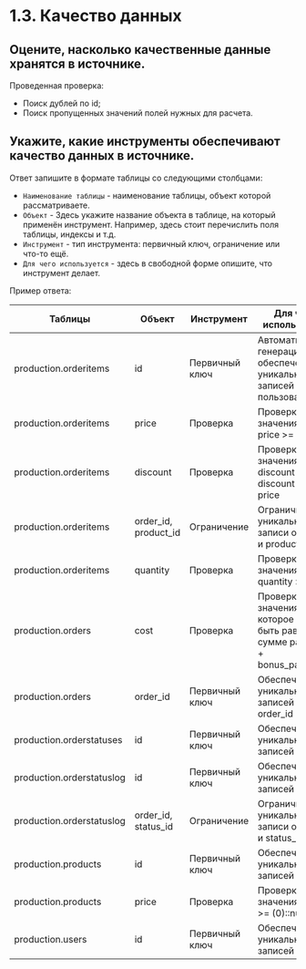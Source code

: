 # 1.3. Качество данных

## Оцените, насколько качественные данные хранятся в источнике.
Проведенная проверка:
- Поиск дублей по id;
- Поиск пропущенных значений полей нужных для расчета.

## Укажите, какие инструменты обеспечивают качество данных в источнике.
Ответ запишите в формате таблицы со следующими столбцами:
- `Наименование таблицы` - наименование таблицы, объект которой рассматриваете.
- `Объект` - Здесь укажите название объекта в таблице, на который применён инструмент. Например, здесь стоит перечислить поля таблицы, индексы и т.д.
- `Инструмент` - тип инструмента: первичный ключ, ограничение или что-то ещё.
- `Для чего используется` - здесь в свободной форме опишите, что инструмент делает.

Пример ответа:

| Таблицы                   | Объект               | Инструмент     | Для чего используется                                                           |
|---------------------------|----------------------|----------------|---------------------------------------------------------------------------------|
| production.orderitems     | id                   | Первичный ключ | Автоматическая генерация id, обеспечение уникальности записей о пользователях   |
| production.orderitems     | price                | Проверка       | Проверка значения поля price >= нулю                                            |
| production.orderitems     | discount             | Проверка       | Проверка значения поля discount >= 0 и discount <= price                        |
| production.orderitems     | order_id, product_id | Ограничение    | Ограничивает уникальность записи order_id и product_id                          |
| production.orderitems     | quantity             | Проверка       | Проверка значения quantity > 0                                                  |
| production.orders         | cost                 | Проверка       | Проверка значения cost, которое должно быть равно сумме payment + bonus_payment |
| production.orders         | order_id             | Первичный ключ | Обеспечение уникальности записей order_id                                       |
| production.orderstatuses  | id                   | Первичный ключ | Обеспечение уникальности записей id                                             |
| production.orderstatuslog | id                   | Первичный ключ | Обеспечение уникальности записей id                                             |
| production.orderstatuslog | order_id, status_id  | Ограничение    | Ограничивает уникальность записи order_id и status_id                           |
| production.products       | id                   | Первичный ключ | Обеспечение уникальности записей id                                             |
| production.products       | price                | Проверка       | Проверка значения price >= (0)::numeric                                         |
| production.users          | id                   | Первичный ключ | Обеспечение уникальности записей id                                             |




